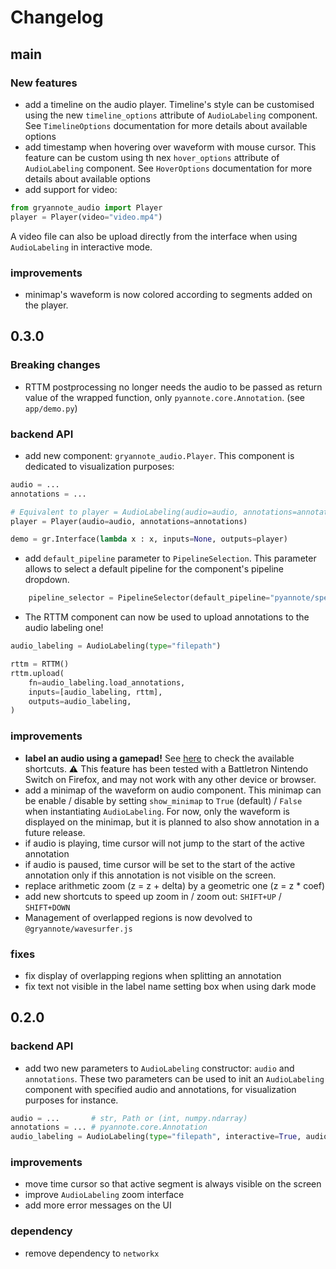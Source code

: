 # Changelog

## main

### New features

- add a timeline on the audio player. Timeline's style can be customised using the new `timeline_options` attribute of `AudioLabeling` component.
See `TimelineOptions` documentation for more details about available options
- add timestamp when hovering over waveform with mouse cursor. This feature can be custom using th nex `hover_options` attribute of `AudioLabeling` component.
See `HoverOptions` documentation for more details about available options
- add support for video:
```python
from gryannote_audio import Player
player = Player(video="video.mp4")
```

A video file can also be upload directly from the interface when using `AudioLabeling` in interactive mode.

### improvements

- minimap's waveform is now colored according to segments added on the player.

## 0.3.0

### Breaking changes

- RTTM postprocessing no longer needs the audio to be passed as return value of the wrapped function, only `pyannote.core.Annotation`. (see `app/demo.py`)

### backend API

- add new component: `gryannote_audio.Player`. This component is dedicated to visualization purposes:
```python
audio = ...
annotations = ...

# Equivalent to player = AudioLabeling(audio=audio, annotations=annotations, interactive=False, type="filepath")
player = Player(audio=audio, annotations=annotations)

demo = gr.Interface(lambda x : x, inputs=None, outputs=player)
```

- add `default_pipeline` parameter to `PipelineSelection`. This parameter allows to select a default pipeline for the component's pipeline dropdown.
```python
    pipeline_selector = PipelineSelector(default_pipeline="pyannote/speaker-diarization-3.1")
```

- The RTTM component can now be used to upload annotations to the audio labeling one!
```python
audio_labeling = AudioLabeling(type="filepath")

rttm = RTTM()
rttm.upload(
    fn=audio_labeling.load_annotations,
    inputs=[audio_labeling, rttm],
    outputs=audio_labeling,
)
```

### improvements

- **label an audio using a gamepad!** See [here](https://github.com/clement-pages/gryannote/tree/audio-labeling-with-gamepad/gryannote/audio#gamepad-shortcuts) to check the available shortcuts.
⚠️ This feature has been tested with a Battletron Nintendo Switch on Firefox, and may not work with any other device or browser.
- add a minimap of the waveform on audio component. This minimap can be enable / disable by setting `show_minimap` to `True` (default) / `False` when instantiating `AudioLabeling`. For now, only the waveform
is displayed on the minimap, but it is planned to also show annotation in a future release.
- if audio is playing, time cursor will not jump to the start of the active annotation
- if audio is paused, time cursor will be set to the start of the active annotation only if this annotation is not visible on the screen.
- replace arithmetic zoom (z = z + delta) by a geometric one (z = z * coef)
- add new shortcuts to speed up zoom in / zoom out: `SHIFT+UP` / `SHIFT+DOWN`
- Management of overlapped regions is now devolved to `@gryannote/wavesurfer.js`

### fixes

- fix display of overlapping regions when splitting an annotation
- fix text not visible in the label name setting box when using dark mode

## 0.2.0

### backend API
- add two new parameters to `AudioLabeling` constructor: `audio` and `annotations`. These two parameters can be used to init an `AudioLabeling` component with specified audio and annotations, for visualization purposes for instance.
```python
audio = ...       # str, Path or (int, numpy.ndarray)
annotations = ... # pyannote.core.Annotation
audio_labeling = AudioLabeling(type="filepath", interactive=True, audio=audio, annotations=annotations)
```

### improvements
- move time cursor so that active segment is always visible on the screen
- improve `AudioLabeling` zoom interface
- add more error messages on the UI

### dependency
- remove dependency to `networkx`

